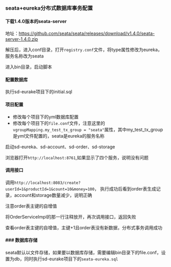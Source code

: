 ### seata+eureka分布式数据库事务配置
#### 下载1.4.0版本的seata-server
地址：https://github.com/seata/seata/releases/download/v1.4.0/seata-server-1.4.0.zip

解压后，进入conf目录，打开`registry.conf`文件，将type属性修改为eureka，服务名称改为seata

进入bin目录，启动脚本

#### 配置数据库
执行sd-eurake项目下的initial.sql

#### 项目配置
- 修改每个项目下的yml数据库配置
- 修改每个项目下的`file.conf`文件，注意这里的`vgroupMapping.my_test_tx_group = "seata"`属性，其中my_test_tx_group是yml文件配置的，seata是eureka的服务名称

启动sd-eureka、sd-account、sd-order、sd-storage

浏览器打开`http://localhost:8761`,如果显示了四个服务，说明没有问题
#### 调用接口
调用`http://localhost:8083/create?userId=1&productId=1&count=10&money=100`， 执行成功后看到order表生成记录，account和storage数量减少，说明正确

注意order表主键的自增值

将OrderServiceImpl的那一行注释放开，再次调用接口，返回失败

查看order表主键的自增值，主键+1且order表没有新数据，分布式事务调用成功

#### ### 数据库存储
seata默认以文件存储，如果要以数据库存储，需要编辑bin目录下的file.conf，设置为db，同时执行sd-eurake项目下的`seata-eureka.sql`